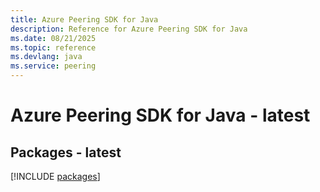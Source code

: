```yaml
---
title: Azure Peering SDK for Java
description: Reference for Azure Peering SDK for Java
ms.date: 08/21/2025
ms.topic: reference
ms.devlang: java
ms.service: peering
---
```

# Azure Peering SDK for Java - latest
## Packages - latest
[!INCLUDE [packages](peering-index.md)]